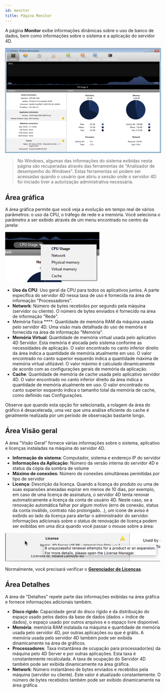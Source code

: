 ```yaml
---
id: monitor
title: Página Monitor
---
```


A página **Monitor** exibe informações dinâmicas sobre o uso de banco de dados, bem como informações sobre o sistema e a aplicação do servidor 4D.

![](../assets/en/Admin/server-admin.png)

> No Windows, algumas das informações do sistema exibidas nesta página são recuperadas através das ferramentas de "Analisador de desempenho do Windows". Estas ferramentas só podem ser acessadas quando o usuário que abriu a sessão onde o servidor 4D foi iniciado tiver a autorização administrativa necessária.

## Área gráfica

A área gráfica permite que você veja a evolução em tempo real de vários parâmetros: o uso da CPU, o tráfego de rede e a memória. Você seleciona o parâmetro a ser exibido através de um menu encontrado no centro da janela:

![](../assets/en/Admin/server-graphic.png)

- **Uso da CPU**: Uso geral da CPU para todos os aplicativos juntos. A parte específica do servidor 4D nessa taxa de uso é fornecida na área de informação "Processadores".
- **Network**: Número de bytes recebidos por segundo pela máquina (servidor ou cliente). O número de bytes enviados é fornecido na área de informação "Rede".
- Memória física ****: Quantidade de memória RAM da máquina usada pelo servidor 4D. Uma visão mais detalhada do uso de memória é fornecida na área de informação "Memória".
- **Memória Virtual**: Quantidade de memória virtual usada pelo aplicativo 4D Servidor. Esta memória é alocada pelo sistema conforme as necessidades de aplicação. O valor encontrado no canto inferior direito da área indica a quantidade de memória atualmente em uso. O valor encontrado no canto superior esquerdo indica a quantidade máxima de memória virtual utilizável. O valor máximo é calculado dinamicamente de acordo com as configurações gerais de memória da aplicação.
- **Cache**: Quantidade de memória de cache usada pelo aplicativo servidor 4D. O valor encontrado no canto inferior direito da área indica a quantidade de memória atualmente em uso. O valor encontrado no canto superior esquerdo indica o tamanho total da memória de cache, como definido nas Configurações.

Observe que quando esta opção for selecionada, a rolagem da área do gráfico é desacelerada, uma vez que uma análise eficiente do cache é geralmente realizada por um período de observação bastante longo.


## Área Visão geral

A área "Visão Geral" fornece várias informações sobre o sistema, aplicativo e licenças instaladas na máquina do servidor 4D.

- **Informação do sistema**: Computador, sistema e endereço IP do servidor
- **Informações da Aplicação**: Número da versão interna do servidor 4D e status da cópia da sombra de volume
- **Máximo de conexões**: Número de conexões simultâneas permitidas por tipo de servidor
- **Licença**: Descrição da licença. Quando a licença do produto ou uma de suas expansões anexadas expirar em menos de 10 dias, por exemplo, em caso de uma licença de assinatura, o servidor 4D tenta renovar automaticamente a licença da conta de usuário 4D. Neste caso, se a renovação automática falhar por algum motivo (erro de conexão, status da conta inválido, contrato não prolongado. .), um ícone de aviso é exibido ao lado da licença para alertar o administrador do servidor. Informações adicionais sobre o status de renovação de licença podem ser exibidas em uma dica quando você passar o mouse sobre a área:

![](../assets/en/Admin/server-licence-failed.png)

Normalmente, você precisará verificar o [**Gerenciador de Licenças**](Admin/licenses.md).

## Área Detalhes

A área de "Detalhes" repete parte das informações exibidas na área gráfica e fornece informações adicionais também.

- **Disco rígido**: Capacidade geral do disco rígido e da distribuição do espaço usado pelos dados da base de dados (dados + índice de dados), o espaço usado por outros arquivos e o espaço livre disponível.
- **Memória**: memória RAM instalada na máquina e quantidade de memória usada pelo servidor 4D, por outras aplicações ou que é grátis. A memória usada pelo servidor 4D também pode ser exibida dinamicamente na área de gráficos.
- **Processadores**: Taxa instantânea de ocupação para processador(es) da máquina pelo 4D Server e por outras aplicações. Esta taxa é constantemente recalculada. A taxa de ocupação do Servidor 4D também pode ser exibida dinamicamente na área gráfica.
- **Network**: Número instantâneo de bytes enviados e recebidos pela máquina (servidor ou cliente). Este valor é atualizado constantemente. O número de bytes recebidos também pode ser exibido dinamicamente na área gráfica.
